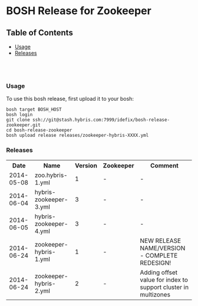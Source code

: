 # BOSH Release for Zookeeper

## Table of Contents
* [Usage](#usage)
* [Releases](#releases)
<br />
<br />


### <a name="usage"></a>Usage

To use this bosh release, first upload it to your bosh:

```
bosh target BOSH_HOST
bosh login
git clone ssh://git@stash.hybris.com:7999/idefix/bosh-release-zookeeper.git
cd bosh-release-zookeeper
bosh upload release releases/zookeeper-hybris-XXXX.yml
```

### <a name="releases"></a>Releases
<table>
  <tr>
    <th>Date</th>
    <th>Name</th>
    <th>Version</th>
    <th>Zookeeper</th>
    <th>Comment</th>
  </tr>
  <tr>
    <td>2014-05-08</td>
    <td>zoo.hybris-1.yml</td>
    <td>1</td>
    <td>-</td>
    <td>-</td>
  </tr>
  <tr>
    <td>2014-06-04</td>
    <td>hybris-zookeeper-3.yml</td>
    <td>3</td>
    <td>-</td>
    <td>-</td>
  </tr>
  <tr>
    <td>2014-06-05</td>
    <td>hybris-zookeeper-4.yml</td>
    <td>3</td>
    <td>-</td>
    <td>-</td>
  </tr>
  <tr>
    <td>2014-06-24</td>
    <td>zookeeper-hybris-1.yml</td>
    <td>1</td>
    <td>-</td>
    <td>NEW RELEASE NAME/VERSION - COMPLETE REDESIGN!</td>
  </tr>
  <tr>
    <td>2014-06-24</td>
    <td>zookeeper-hybris-2.yml</td>
    <td>2</td>
    <td>-</td>
    <td>Adding offset value for index to support cluster in multizones</td>
  </tr>
</table>
